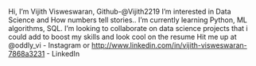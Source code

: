 Hi, I’m Vijith Visweswaran, Github-@Vijith2219
I’m interested in Data Science and How numbers tell stories.. 
I’m currently learning Python, ML algorithms, SQL.
I’m looking to collaborate on data science projects that i could add to boost my skills and look cool on the resume
Hit me up at @oddly_vi - Instagram or http://www.linkedin.com/in/vijith-visweswaran-7868a3231 - LinkedIn

